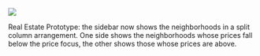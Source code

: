 ![](https://db-feed.s3.amazonaws.com/legacy/Screen_Shot_2016-09-12_at_5_05_15_PM-1473718015799.png)

Real Estate Prototype: the sidebar now shows the neighborhoods in a split column arrangement. One side shows the neighborhoods whose prices fall below the price focus, the other shows those whose prices are above.
